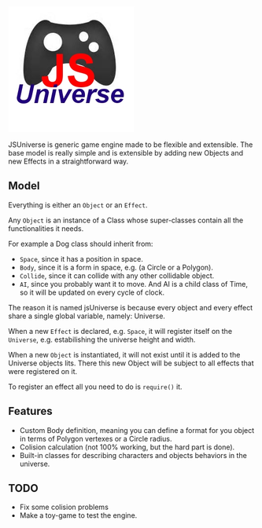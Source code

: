 
![JSUniverse](icon.jpg)

JSUniverse is generic game engine made to be flexible and extensible.
The base model is really simple and is extensible by adding new Objects and new Effects in a straightforward way.

## Model

Everything is either an `Object` or an `Effect`.

Any `Object` is an instance of a Class whose super-classes contain all the functionalities it needs.

For example a Dog class should inherit from:

- `Space`, since it has a position in space.
- `Body`, since it is a form in space, e.g. (a Circle or a Polygon).
- `Collide`, since it can collide with any other collidable object.
- `AI`, since you probably want it to move. And AI is a child class of Time, so it will be updated on every cycle of clock.

The reason it is named jsUniverse is because every object and every effect share a single global variable, namely: Universe.

When a new `Effect` is declared, e.g. `Space`, it will register itself on the `Universe`, e.g. estabilishing the universe height and width.

When a new `Object` is instantiated, it will not exist until it is added to the Universe objects lits.
There this new Object will be subject to all effects that were registered on it.

To register an effect all you need to do is `require()` it.

## Features

- Custom Body definition, meaning you can define a format for you object in terms of Polygon vertexes or a Circle radius.
- Colision calculation (not 100% working, but the hard part is done).
- Built-in classes for describing characters and objects behaviors in the universe.

## TODO

- Fix some colision problems
- Make a toy-game to test the engine.

